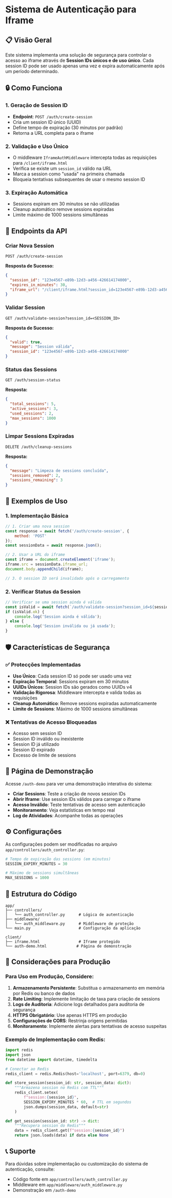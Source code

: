 # Sistema de Autenticação para Iframe

## 📋 Visão Geral

Este sistema implementa uma solução de segurança para controlar o acesso ao iframe através de **Session IDs únicos e de uso único**. Cada session ID pode ser usado apenas uma vez e expira automaticamente após um período determinado.

## 🔒 Como Funciona

### 1. Geração de Session ID
- **Endpoint**: `POST /auth/create-session`
- Cria um session ID único (UUID)
- Define tempo de expiração (30 minutos por padrão)
- Retorna a URL completa para o iframe

### 2. Validação e Uso Único
- O middleware `IframeAuthMiddleware` intercepta todas as requisições para `/client/iframe.html`
- Verifica se existe um `session_id` válido na URL
- Marca a session como "usada" na primeira chamada
- Bloqueia tentativas subsequentes de usar o mesmo session ID

### 3. Expiração Automática
- Sessions expiram em 30 minutos se não utilizadas
- Cleanup automático remove sessions expiradas
- Limite máximo de 1000 sessions simultâneas

## 🚀 Endpoints da API

### Criar Nova Session
```http
POST /auth/create-session
```

**Resposta de Sucesso:**
```json
{
  "session_id": "123e4567-e89b-12d3-a456-426614174000",
  "expires_in_minutes": 30,
  "iframe_url": "/client/iframe.html?session_id=123e4567-e89b-12d3-a456-426614174000"
}
```

### Validar Session
```http
GET /auth/validate-session?session_id=<SESSION_ID>
```

**Resposta de Sucesso:**
```json
{
  "valid": true,
  "message": "Session válida",
  "session_id": "123e4567-e89b-12d3-a456-426614174000"
}
```

### Status das Sessions
```http
GET /auth/session-status
```

**Resposta:**
```json
{
  "total_sessions": 5,
  "active_sessions": 3,
  "used_sessions": 2,
  "max_sessions": 1000
}
```

### Limpar Sessions Expiradas
```http
DELETE /auth/cleanup-sessions
```

**Resposta:**
```json
{
  "message": "Limpeza de sessions concluída",
  "sessions_removed": 2,
  "sessions_remaining": 3
}
```

## 🎯 Exemplos de Uso

### 1. Implementação Básica

```javascript
// 1. Criar uma nova session
const response = await fetch('/auth/create-session', {
    method: 'POST'
});
const sessionData = await response.json();

// 2. Usar a URL do iframe
const iframe = document.createElement('iframe');
iframe.src = sessionData.iframe_url;
document.body.appendChild(iframe);

// 3. O session ID será invalidado após o carregamento
```

### 2. Verificar Status da Session

```javascript
// Verificar se uma session ainda é válida
const isValid = await fetch(`/auth/validate-session?session_id=${sessionId}`);
if (isValid.ok) {
    console.log('Session ainda é válida');
} else {
    console.log('Session inválida ou já usada');
}
```

## 🛡️ Características de Segurança

### ✅ Protecções Implementadas
- **Uso Único**: Cada session ID só pode ser usado uma vez
- **Expiração Temporal**: Sessions expiram em 30 minutos
- **UUIDs Únicos**: Session IDs são gerados como UUIDs v4
- **Validação Rigorosa**: Middleware intercepta e valida todas as requisições
- **Cleanup Automático**: Remove sessions expiradas automaticamente
- **Limite de Sessions**: Máximo de 1000 sessions simultâneas

### ❌ Tentativas de Acesso Bloqueadas
- Acesso sem session ID
- Session ID inválido ou inexistente
- Session ID já utilizado
- Session ID expirado
- Excesso de limite de sessions

## 🎨 Página de Demonstração

Acesse `/auth-demo` para ver uma demonstração interativa do sistema:

- **Criar Sessions**: Teste a criação de novos session IDs
- **Abrir Iframe**: Use session IDs válidos para carregar o iframe
- **Acesso Inválido**: Teste tentativas de acesso sem autenticação
- **Monitoramento**: Veja estatísticas em tempo real
- **Log de Atividades**: Acompanhe todas as operações

## ⚙️ Configurações

As configurações podem ser modificadas no arquivo `app/controllers/auth_controller.py`:

```python
# Tempo de expiração das sessions (em minutos)
SESSION_EXPIRY_MINUTES = 30

# Máximo de sessions simultâneas
MAX_SESSIONS = 1000
```

## 🔧 Estrutura do Código

```
app/
├── controllers/
│   └── auth_controller.py      # Lógica de autenticação
├── middleware/
│   └── auth_middleware.py      # Middleware de proteção
└── main.py                     # Configuração da aplicação

client/
├── iframe.html                 # Iframe protegido
└── auth-demo.html             # Página de demonstração
```

## 🚨 Considerações para Produção

### Para Uso em Produção, Considere:

1. **Armazenamento Persistente**: Substitua o armazenamento em memória por Redis ou banco de dados
2. **Rate Limiting**: Implemente limitação de taxa para criação de sessions
3. **Logs de Auditoria**: Adicione logs detalhados para auditoria de segurança
4. **HTTPS Obrigatório**: Use apenas HTTPS em produção
5. **Configurações de CORS**: Restrinja origens permitidas
6. **Monitoramento**: Implemente alertas para tentativas de acesso suspeitas

### Exemplo de Implementação com Redis:

```python
import redis
import json
from datetime import datetime, timedelta

# Conectar ao Redis
redis_client = redis.Redis(host='localhost', port=6379, db=0)

def store_session(session_id: str, session_data: dict):
    """Armazena session no Redis com TTL"""
    redis_client.setex(
        f"session:{session_id}", 
        SESSION_EXPIRY_MINUTES * 60,  # TTL em segundos
        json.dumps(session_data, default=str)
    )

def get_session(session_id: str) -> dict:
    """Recupera session do Redis"""
    data = redis_client.get(f"session:{session_id}")
    return json.loads(data) if data else None
```

## 📞 Suporte

Para dúvidas sobre implementação ou customização do sistema de autenticação, consulte:
- Código fonte em `app/controllers/auth_controller.py`
- Middleware em `app/middleware/auth_middleware.py`
- Demonstração em `/auth-demo`